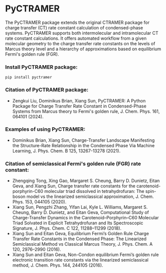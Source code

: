 # PyCTRAMER
The PyCTRAMER package extends the original CTRAMER package for charge transfer (CT) rate constant calculation of condensed-phase systems. PyCTRAMER supports both intermolecular and intramolecular CT rate constant calculations. It offers automated workflow from a given molecular geometry to the charge transfer rate constants on the levels of Marcus theory level and a hierarchy of approximations based on equilibrium Fermi's golden rule (FGR).

### Install PyCTRAMER package:
`pip install pyctramer`


### Citation of PyCTRAMER package:
* Zengkui Liu, Dominikus Brian, Xiang Sun, PyCTRAMER: A Python Package for Charge Transfer Rate Constant in Condensed-Phase Systems from Marcus theory to Fermi's golden rule, J. Chem. Phys. 161, 064101 (2024).


### Examples of using PyCTRAMER:
* Dominikus Brian, Xiang Sun, Charge-Transfer Landscape Manifesting the Structure-Rate Relationship in the Condensed Phase Via Machine Learning, J. Phys. Chem. B 125, 13267-13278 (2021).


### Citation of semiclassical Fermi's golden rule (FGR) rate constant:
* Zhengqing Tong, Xing Gao, Margaret S. Cheung, Barry D. Dunietz, Eitan Geva, and Xiang Sun, Charge transfer rate constants for the carotenoid-porphyrin-C60 molecular triad dissolved in tetrahydrofuran: The spin-boson model vs the linearized semiclassical approximation, J. Chem. Phys. 153, 044105 (2020).
* Xiang Sun, Pengzhi Zhang, Yifan Lai, Kyle L. Williams, Margaret S. Cheung, Barry D. Dunietz, and Eitan Geva, Computational Study of Charge-Transfer Dynamics in the Carotenoid–Porphyrin–C60 Molecular Triad Solvated in Explicit Tetrahydrofuran and Its Spectroscopic Signature, J. Phys. Chem. C 122, 11288–11299 (2018).
* Xiang Sun and Eitan Geva, Equilibrium Fermi’s Golden Rule Charge Transfer Rate Constants in the Condensed Phase: The Linearized Semiclassical Method vs Classical Marcus Theory, J. Phys. Chem. A 120, 2976–2990 (2016).
* Xiang Sun and Eitan Geva, Non-Condon equilibrium Fermi’s golden rule electronic transition rate constants via the linearized semiclassical method, J. Chem. Phys. 144, 244105 (2016).


